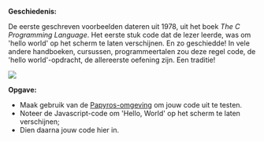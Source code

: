 **Geschiedenis:**

De eerste geschreven voorbeelden dateren uit 1978, uit het boek *The C Programming Language*. Het eerste stuk code dat de lezer leerde, 
was om 'hello world' op het scherm te laten verschijnen. En zo geschiedde! In vele andere handboeken, cursussen, programmeertalen zou
deze regel code, de 'hello world'-opdracht, de allereerste oefening zijn. Een traditie! 

<img src="https://upload.wikimedia.org/wikipedia/commons/2/21/Hello_World_Brian_Kernighan_1978.jpg"/>

**Opgave:**

 * Maak gebruik van de [Papyros-omgeving](https://papyros.dodona.be/?locale=nl&language=JavaScript) om jouw code uit te testen. 
 * Noteer de Javascript-code om 'Hello, World' op het scherm te laten verschijnen; 
 * Dien daarna jouw code hier in. 